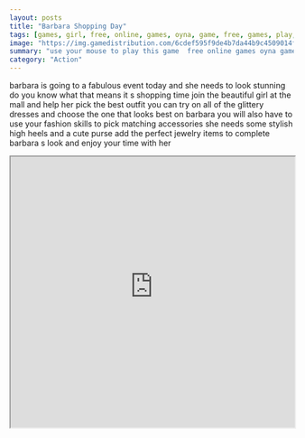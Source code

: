 ```yaml
---
layout: posts
title: "Barbara Shopping Day"
tags: [games, girl, free, online, games, oyna, game, free, games, play, play, games]
image: "https://img.gamedistribution.com/6cdef595f9de4b7da44b9c4509014fac.jpg"
summary: "use your mouse to play this game  free online games oyna game free games play play games"
category: "Action"
---
```


barbara is going to a fabulous event today and she needs to look stunning do you know what that means it s shopping time join the beautiful girl at the mall and help her pick the best outfit you can try on all of the glittery dresses and choose the one that looks best on barbara you will also have to use your fashion skills to pick matching accessories she needs some stylish high heels and a cute purse add the perfect jewelry items to complete barbara s look and enjoy your time with her

<iframe width="100%" height="480px;" src="https://html5.gamedistribution.com/6cdef595f9de4b7da44b9c4509014fac/"></iframe>